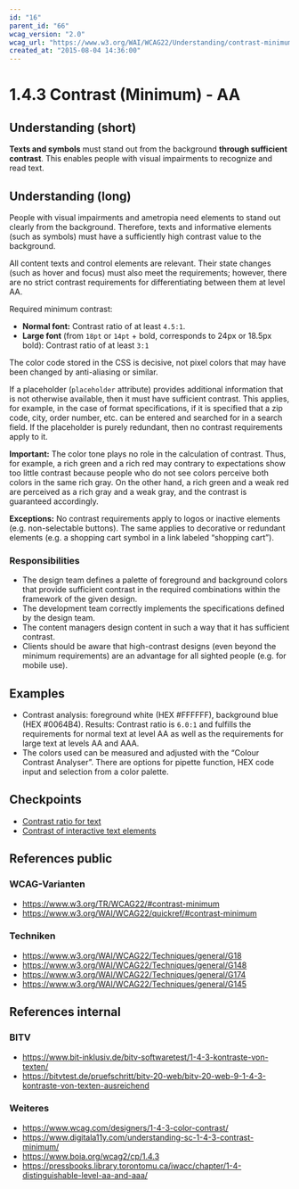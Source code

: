 ```yaml
---
id: "16"
parent_id: "66"
wcag_version: "2.0"
wcag_url: "https://www.w3.org/WAI/WCAG22/Understanding/contrast-minimum.html"
created_at: "2015-08-04 14:36:00"
---
```


# 1.4.3 Contrast (Minimum) - AA

## Understanding (short)

**Texts and symbols** must stand out from the background **through sufficient contrast**. This enables people with visual impairments to recognize and read text.

## Understanding (long)

People with visual impairments and ametropia need elements to stand out clearly from the background. Therefore, texts and informative elements (such as symbols) must have a sufficiently high contrast value to the background.

All content texts and control elements are relevant. Their state changes (such as hover and focus) must also meet the requirements; however, there are no strict contrast requirements for differentiating between them at level AA.

Required minimum contrast:

- **Normal font:** Contrast ratio of at least `4.5:1`.
- **Large font** (from `18pt` or `14pt` + bold, corresponds to 24px or 18.5px bold): Contrast ratio of at least `3:1`

The color code stored in the CSS is decisive, not pixel colors that may have been changed by anti-aliasing or similar.

If a placeholder (`placeholder` attribute) provides additional information that is not otherwise available, then it must have sufficient contrast. This applies, for example, in the case of format specifications, if it is specified that a zip code, city, order number, etc. can be entered and searched for in a search field. If the placeholder is purely redundant, then no contrast requirements apply to it.


**Important:** The color tone plays no role in the calculation of contrast. Thus, for example, a rich green and a rich red may contrary to expectations show too little contrast because people who do not see colors perceive both colors in the same rich gray. On the other hand, a rich green and a weak red are perceived as a rich gray and a weak gray, and the contrast is guaranteed accordingly.

**Exceptions:** No contrast requirements apply to logos or inactive elements (e.g. non-selectable buttons). The same applies to decorative or redundant elements (e.g. a shopping cart symbol in a link labeled “shopping cart”).

### Responsibilities

- The design team defines a palette of foreground and background colors that provide sufficient contrast in the required combinations within the framework of the given design.
- The development team correctly implements the specifications defined by the design team.
- The content managers design content in such a way that it has sufficient contrast.
- Clients should be aware that high-contrast designs (even beyond the minimum requirements) are an advantage for all sighted people (e.g. for mobile use).

## Examples

- Contrast analysis: foreground white (HEX #FFFFFF), background blue (HEX #0064B4). Results: Contrast ratio is `6.0:1` and fulfills the requirements for normal text at level AA as well as the requirements for large text at levels AA and AAA.
- The colors used can be measured and adjusted with the “Colour Contrast Analyser”. There are options for pipette function, HEX code input and selection from a color palette.

## Checkpoints

- [Contrast ratio for text](contrast-ratio-for-text)
- [Contrast of interactive text elements](contrast-of-interactive-text-elements)

## References public

### WCAG-Varianten
- <https://www.w3.org/TR/WCAG22/#contrast-minimum>
- <https://www.w3.org/WAI/WCAG22/quickref/#contrast-minimum>

### Techniken
- <https://www.w3.org/WAI/WCAG22/Techniques/general/G18>
- <https://www.w3.org/WAI/WCAG22/Techniques/general/G148>
- <https://www.w3.org/WAI/WCAG22/Techniques/general/G174>
- <https://www.w3.org/WAI/WCAG22/Techniques/general/G145>

## References internal

### BITV
- <https://www.bit-inklusiv.de/bitv-softwaretest/1-4-3-kontraste-von-texten/>
- <https://bitvtest.de/pruefschritt/bitv-20-web/bitv-20-web-9-1-4-3-kontraste-von-texten-ausreichend>

### Weiteres
- <https://www.wcag.com/designers/1-4-3-color-contrast/>
- <https://www.digitala11y.com/understanding-sc-1-4-3-contrast-minimum/>
- <https://www.boia.org/wcag2/cp/1.4.3>
- <https://pressbooks.library.torontomu.ca/iwacc/chapter/1-4-distinguishable-level-aa-and-aaa/>